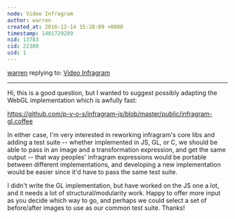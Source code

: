 ```yaml
---
node: Video Infragram
author: warren
created_at: 2016-12-14 15:28:09 +0000
timestamp: 1481729289
nid: 13783
cid: 22380
uid: 1
---
```




[warren](../profile/warren) replying to: [Video Infragram](../notes/jfd/12-14-2016/video-infragram)

----
Hi, this is a good question, but I wanted to suggest possibly adapting the WebGL implementation which is awfully fast: 

https://github.com/p-v-o-s/infragram-js/blob/master/public/infragram-gl.coffee

In either case, I'm very interested in reworking infragram's core libs and adding a test suite -- whether implemented in JS, GL, or C, we should be able to pass in an image and a transformation expression, and get the same output -- that way peoples' infragram expressions would be portable between different implementations, and developing a new implementation would be easier since it'd have to pass the same test suite. 

I didn't write the GL implementation, but have worked on the JS one a lot, and it needs a lot of structural/modularity work. Happy to offer more input as you decide which way to go, and perhaps we could select a set of before/after images to use as our common test suite. Thanks!